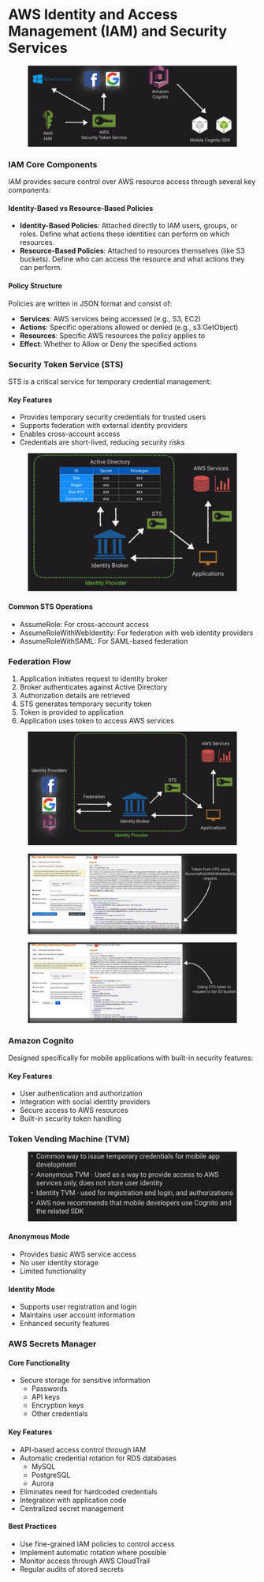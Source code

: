 # AWS Identity and Access Management (IAM) and Security Services

<figure><img src="../../../../.gitbook/assets/image (2).png" alt=""><figcaption></figcaption></figure>

### IAM Core Components

IAM provides secure control over AWS resource access through several key components:

#### Identity-Based vs Resource-Based Policies

* **Identity-Based Policies**: Attached directly to IAM users, groups, or roles. Define what actions these identities can perform on which resources.
* **Resource-Based Policies**: Attached to resources themselves (like S3 buckets). Define who can access the resource and what actions they can perform.

#### Policy Structure

Policies are written in JSON format and consist of:

* **Services**: AWS services being accessed (e.g., S3, EC2)
* **Actions**: Specific operations allowed or denied (e.g., s3:GetObject)
* **Resources**: Specific AWS resources the policy applies to
* **Effect**: Whether to Allow or Deny the specified actions

### Security Token Service (STS)

STS is a critical service for temporary credential management:

#### Key Features

* Provides temporary security credentials for trusted users
* Supports federation with external identity providers
* Enables cross-account access
* Credentials are short-lived, reducing security risks

<figure><img src="../../../../.gitbook/assets/image (4).png" alt=""><figcaption></figcaption></figure>

#### Common STS Operations

* AssumeRole: For cross-account access
* AssumeRoleWithWebIdentity: For federation with web identity providers
* AssumeRoleWithSAML: For SAML-based federation

### Federation Flow

1. Application initiates request to identity broker
2. Broker authenticates against Active Directory
3. Authorization details are retrieved
4. STS generates temporary security token
5. Token is provided to application
6. Application uses token to access AWS services

<figure><img src="../../../../.gitbook/assets/image (5).png" alt=""><figcaption></figcaption></figure>

<figure><img src="../../../../.gitbook/assets/image (6).png" alt=""><figcaption></figcaption></figure>

<figure><img src="../../../../.gitbook/assets/image (7).png" alt=""><figcaption></figcaption></figure>

### Amazon Cognito

Designed specifically for mobile applications with built-in security features:

#### Key Features

* User authentication and authorization
* Integration with social identity providers
* Secure access to AWS resources
* Built-in security token handling

### Token Vending Machine (TVM)

<figure><img src="../../../../.gitbook/assets/image (8).png" alt=""><figcaption></figcaption></figure>

#### Anonymous Mode

* Provides basic AWS service access
* No user identity storage
* Limited functionality

#### Identity Mode

* Supports user registration and login
* Maintains user account information
* Enhanced security features

### AWS Secrets Manager

#### Core Functionality

* Secure storage for sensitive information
  * Passwords
  * API keys
  * Encryption keys
  * Other credentials

#### Key Features

* API-based access control through IAM
* Automatic credential rotation for RDS databases
  * MySQL
  * PostgreSQL
  * Aurora
* Eliminates need for hardcoded credentials
* Integration with application code
* Centralized secret management

#### Best Practices

* Use fine-grained IAM policies to control access
* Implement automatic rotation where possible
* Monitor access through AWS CloudTrail
* Regular audits of stored secrets
